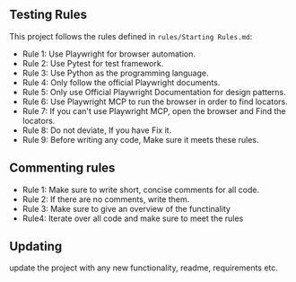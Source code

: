 ## Testing Rules

This project follows the rules defined in `rules/Starting Rules.md`:

- Rule 1: Use Playwright for browser automation.
- Rule 2: Use Pytest for test framework.
- Rule 3: Use Python as the programming language.
- Rule 4: Only follow the official Playwright documents.
- Rule 5: Only use Official Playwright Documentation for design patterns.
- Rule 6: Use Playwright MCP to run the browser in order to find locators.
- Rule 7: If you can't use Playwright MCP, open the browser and Find the locators.
- Rule 8: Do not deviate, If you have Fix it.
- Rule 9: Before writing any code, Make sure it meets these rules.

## Commenting rules

- Rule 1: Make sure to write short, concise comments for all code.
- Rule 2: If there are no comments, write them. 
- Rule 3: Make sure to give an overview of the functinality
- Rule4: Iterate over all code and make sure to meet the rules

## Updating
update the project with any new functionality, readme, requirements etc.